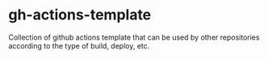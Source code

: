 # gh-actions-template
Collection of github actions template that can be used by other repositories according to the type of build, deploy, etc.
